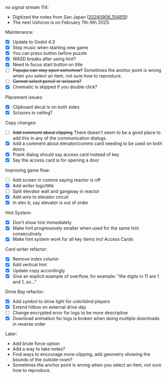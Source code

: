 _no signal_ stream 114:
- Digitized the notes from San Japan ([20240906_154815](20240906_154815.md))
- The next Ushicon is on February 7th-9th 2025.

Maintenance:
- [x] Update to Godot 4.3
- [x] Stop music when starting new game
- [x] You can press button before puzzle
- [x] WASD breaks after using hint?
- [x] Need to focus start button on title
- [ ] ~~Popups can stay open somehow?~~ Sometimes the anchor point is wrong when you select an item, not sure how to reproduce.
- [ ] ~~Cannot select pencil or scissors?~~
- [x] Cinematic is skipped if you double click?

Placement issues:
- [x] Clipboard decal is on both sides
- [x] Scissors in ceiling?

Copy changes:
- [ ] ~~Add comment about clipping~~ There doesn't seem to be a good place to add this in any of the communication dialogs.
- [x] Add a comment about elevator/comms card needing to be used on both doors
- [x] Prank dialog should say access card instead of key
- [x] Say the access card is for opening a door

Improving game flow:
- [ ] Add screen in comms saying reactor is off
- [x] Add writer logo/title
- [ ] Split elevator wall and gangway in reactor
- [x] Add wire to elevator circuit
- [x] In elev b, say elevator is out of order

Hint System:
- [x] Don't show hint immediately
- [x] Make hint progressively smaller when used for the same hint consecutively
- [x] Make hint system work for all key items incl Access Cards

Card writer refactor:
- [x] Remove index column
- [x] Add vertical hint
- [x] Update copy accordingly
- [x] Give an explicit example of overflow, for example: "the digits in 11 are 1 and 1, so..."

Drive Bay refactor:
- [x] Add symbol to drive light for colorblind players
- [x] Extend hitbox on external drive day
- [ ] Change encrypted error for logs to be more descriptive
- [x] Download animation for logs is broken when doing multiple downloads in reverse order

Later:
- Add brute force option
- Add a way to take notes?
- Find ways to encourage more clipping, add geometry showing the bounds of the outside room?
- Sometimes the anchor point is wrong when you select an item, not sure how to reproduce.
